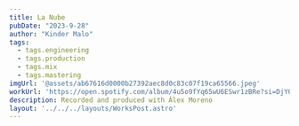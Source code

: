 ```yaml
---
title: La Nube
pubDate: "2023-9-28"
author: "Kinder Malo"
tags:
  - tags.engineering
  - tags.production
  - tags.mix
  - tags.mastering
imgUrl: '@assets/ab67616d0000b27392aec8d0c83c07f19ca65566.jpeg'
workUrl: 'https://open.spotify.com/album/4u5o9fYq65wU6ESwr1zBRe?si=DjYOUuqJRRGj8jnaL5EpaAº'
description: Recorded and produced with Álex Moreno
layout: '../../../layouts/WorksPost.astro'
---
```


